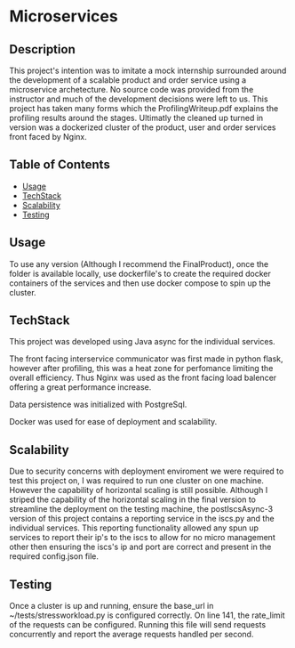 # Microservices

## Description
This project's intention was to imitate a mock internship surrounded around the development of a scalable product and order service using a microservice archetecture. No source code was provided from the instructor and much of the development decisions were left to us. This project has taken many forms which the ProfilingWriteup.pdf explains the profiling results around the stages. Ultimatly the cleaned up turned in version was a dockerized cluster of the product, user and order services front faced by Nginx.

## Table of Contents
- [Usage](#usage)
- [TechStack](#techstack)
- [Scalability](#Scalability)
- [Testing](#testing)

## Usage
To use any version (Although I recommend the FinalProduct), once the folder is available locally, use  dockerfile's to create the required docker containers of the services and then use docker compose to spin up the cluster.

## TechStack
This project was developed using Java async for the individual services.

The front facing interservice communicator was first made in python flask, however after profiling, this was a heat zone for perfomance limiting the overall efficiency. Thus Nginx was used as the front facing load balencer offering a great performance increase.

Data persistence was initialized with PostgreSql.

Docker was used for ease of deployment and scalability.

## Scalability
Due to security concerns with deployment enviroment we were required to test this project on, I was required to run one cluster on one machine. However the capability of horizontal scaling is still possible. Although I striped the capability of the horizontal scaling in the final version to streamline the deployment on the testing machine, the postIscsAsync-3 version of this project contains a reporting service in the iscs.py and the individual services. This reporting functionality allowed any spun up services to report their ip's to the iscs to allow for no micro management other then ensuring the iscs's ip and port are correct and present in the required config.json file. 

## Testing
Once a cluster is up and running, ensure the base_url in ~/tests/stressworkload.py is configured correctly. On line 141, the rate_limit of the requests can be configured. Running this file will send requests concurrently and report the average requests handled per second.
